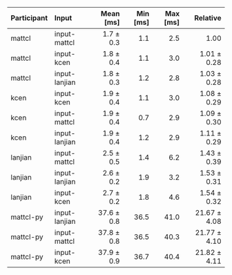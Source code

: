 | Participant | Input | Mean [ms] | Min [ms] | Max [ms] | Relative |
|:---|:---|---:|---:|---:|---:|
| mattcl | input-mattcl | 1.7 ± 0.3 | 1.1 | 2.5 | 1.00 |
| mattcl | input-kcen | 1.8 ± 0.4 | 1.1 | 3.0 | 1.01 ± 0.28 |
| mattcl | input-lanjian | 1.8 ± 0.3 | 1.2 | 2.8 | 1.03 ± 0.28 |
| kcen | input-kcen | 1.9 ± 0.4 | 1.1 | 3.0 | 1.08 ± 0.29 |
| kcen | input-mattcl | 1.9 ± 0.4 | 0.7 | 2.9 | 1.09 ± 0.30 |
| kcen | input-lanjian | 1.9 ± 0.4 | 1.2 | 2.9 | 1.11 ± 0.29 |
| lanjian | input-mattcl | 2.5 ± 0.5 | 1.4 | 6.2 | 1.43 ± 0.39 |
| lanjian | input-lanjian | 2.6 ± 0.2 | 1.9 | 3.2 | 1.53 ± 0.31 |
| lanjian | input-kcen | 2.7 ± 0.2 | 1.8 | 4.6 | 1.54 ± 0.32 |
| mattcl-py | input-lanjian | 37.6 ± 0.8 | 36.5 | 41.0 | 21.67 ± 4.08 |
| mattcl-py | input-mattcl | 37.8 ± 0.8 | 36.5 | 40.3 | 21.77 ± 4.10 |
| mattcl-py | input-kcen | 37.9 ± 0.9 | 36.7 | 40.4 | 21.82 ± 4.11 |

